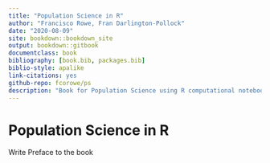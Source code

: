 ```yaml
--- 
title: "Population Science in R"
author: "Francisco Rowe, Fran Darlington-Pollock"
date: "2020-08-09"
site: bookdown::bookdown_site
output: bookdown::gitbook
documentclass: book
bibliography: [book.bib, packages.bib]
biblio-style: apalike
link-citations: yes
github-repo: fcorowe/ps
description: "Book for Population Science using R computational notebooks"
---
```


# Population Science in R

Write Preface to the book
